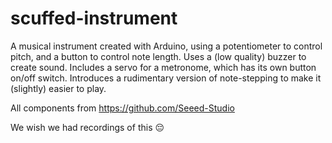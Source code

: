 # scuffed-instrument
A musical instrument created with Arduino, using a potentiometer to control pitch, and a button to control note length. Uses a (low quality) buzzer to create sound. Includes a servo for a metronome, which has its own button on/off switch. Introduces a rudimentary version of note-stepping to make it (slightly) easier to play.

All components from https://github.com/Seeed-Studio

We wish we had recordings of this 😔
